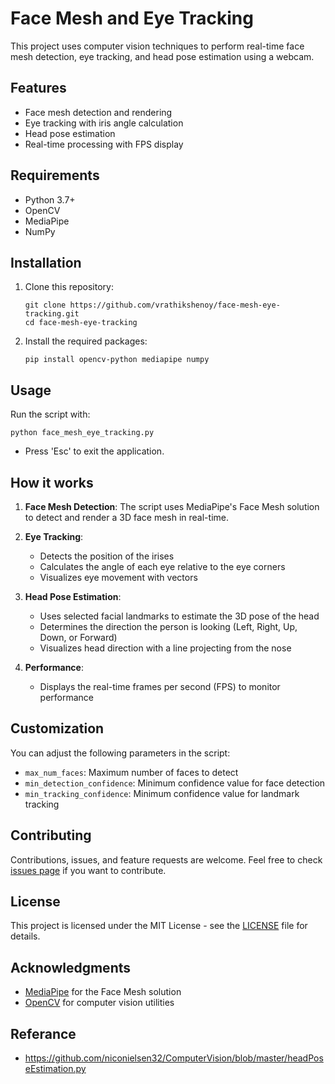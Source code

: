 # Face Mesh and Eye Tracking

This project uses computer vision techniques to perform real-time face mesh detection, eye tracking, and head pose estimation using a webcam.

## Features

- Face mesh detection and rendering
- Eye tracking with iris angle calculation
- Head pose estimation
- Real-time processing with FPS display

## Requirements

- Python 3.7+
- OpenCV
- MediaPipe
- NumPy

## Installation

1. Clone this repository:
   ```
   git clone https://github.com/vrathikshenoy/face-mesh-eye-tracking.git
   cd face-mesh-eye-tracking
   ```

2. Install the required packages:
   ```
   pip install opencv-python mediapipe numpy
   ```

## Usage

Run the script with:

```
python face_mesh_eye_tracking.py
```

- Press 'Esc' to exit the application.

## How it works

1. **Face Mesh Detection**: The script uses MediaPipe's Face Mesh solution to detect and render a 3D face mesh in real-time.

2. **Eye Tracking**: 
   - Detects the position of the irises
   - Calculates the angle of each eye relative to the eye corners
   - Visualizes eye movement with vectors

3. **Head Pose Estimation**:
   - Uses selected facial landmarks to estimate the 3D pose of the head
   - Determines the direction the person is looking (Left, Right, Up, Down, or Forward)
   - Visualizes head direction with a line projecting from the nose

4. **Performance**: 
   - Displays the real-time frames per second (FPS) to monitor performance

## Customization

You can adjust the following parameters in the script:

- `max_num_faces`: Maximum number of faces to detect
- `min_detection_confidence`: Minimum confidence value for face detection
- `min_tracking_confidence`: Minimum confidence value for landmark tracking

## Contributing

Contributions, issues, and feature requests are welcome. Feel free to check [issues page](https://github.com/vrathikshenoy/face-mesh-eye-tracking/issues) if you want to contribute.

## License

This project is licensed under the MIT License - see the [LICENSE](LICENSE) file for details.

## Acknowledgments

- [MediaPipe](https://mediapipe.dev/) for the Face Mesh solution
- [OpenCV](https://opencv.org/) for computer vision utilities

## Referance 

- https://github.com/niconielsen32/ComputerVision/blob/master/headPoseEstimation.py

